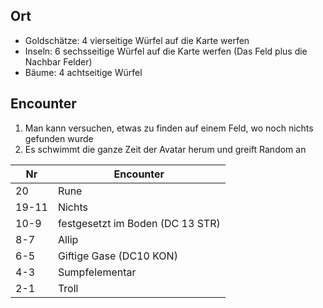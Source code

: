 ## Ort
- Goldschätze: 4 vierseitige Würfel auf die Karte werfen 
- Inseln: 6 sechsseitige Würfel auf die Karte werfen (Das Feld plus die Nachbar Felder)
- Bäume: 4 achtseitige Würfel

## Encounter
1. Man kann versuchen, etwas zu finden auf einem Feld, wo noch nichts gefunden wurde 
2. Es schwimmt die ganze Zeit der Avatar herum und greift Random an

| Nr    | Encounter                        |
| ----- | -------------------------------- |
| 20    | Rune                             |
| 19-11 | Nichts                           |
| 10-9  | festgesetzt im Boden (DC 13 STR) |
| 8-7   | Allip                            |
| 6-5   | Giftige Gase (DC10 KON)          |
| 4-3   | Sumpfelementar                   |
| 2-1   | Troll                            |
